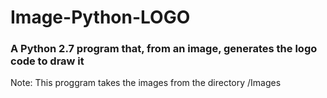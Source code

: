 # Image-Python-LOGO
### A Python 2.7 program that, from an image, generates the logo code to draw it
Note: This proggram takes the images from the directory /Images
